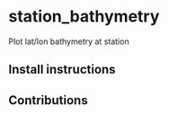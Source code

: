 # station_bathymetry
Plot lat/lon bathymetry at station

## Install instructions 

## Contributions
